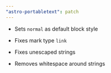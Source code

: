 ```yaml
---
"astro-portabletext": patch
---
```


- Sets `normal` as default block style

- Fixes mark type `link`

- Fixes unescaped strings

- Removes whitespace around strings
